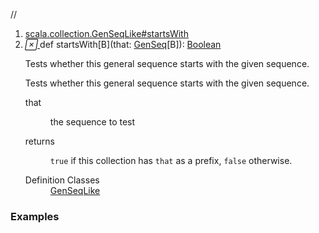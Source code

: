 //
<ol>
<li><a href="https://www.scala-lang.org/api/2.12.3/scala/collection/mutable/ArrayBuffer.html#startsWith[B](that:scala.collection.GenSeq[B]):Boolean">scala.collection.GenSeqLike#startsWith</a></li>
<li name="scala.collection.GenSeqLike#startsWith" visbl="pub" class="indented0 " data-isabs="false" fullcomment="yes" group="Ungrouped"> <a id="startsWith[B](that:scala.collection.GenSeq[B]):Boolean"></a><a id="startsWith[B](GenSeq[B]):Boolean"></a> <span class="permalink"> <a href="../../../scala/collection/mutable/ArrayBuffer.html#startsWith[B](that:scala.collection.GenSeq[B]):Boolean" title="Permalink"> <i class="material-icons"></i> </a> </span> <span class="modifier_kind"> <span class="modifier"></span> <span class="kind">def</span> </span> <span class="symbol"> <span class="name">startsWith</span><span class="tparams">[<span name="B">B</span>]</span><span class="params">(<span name="that">that: <a href="../GenSeq.html" class="extype" name="scala.collection.GenSeq">GenSeq</a>[<span class="extype" name="scala.collection.GenSeqLike.startsWith.B">B</span>]</span>)</span><span class="result">: <a href="../../Boolean.html" class="extype" name="scala.Boolean">Boolean</a></span> </span> <p class="shortcomment cmt">Tests whether this general sequence starts with the given sequence.</p>
 <div class="fullcomment">
  <div class="comment cmt">
   <p>Tests whether this general sequence starts with the given sequence. </p>
  </div>
  <dl class="paramcmts block">
   <dt class="param">
    that
   </dt>
   <dd class="cmt">
    <p>the sequence to test</p>
   </dd>
   <dt>
    returns
   </dt>
   <dd class="cmt">
    <p><code>true</code> if this collection has <code>that</code> as a prefix, <code>false</code> otherwise.</p>
   </dd>
  </dl>
  <dl class="attributes block"> 
   <dt>
    Definition Classes
   </dt>
   <dd>
    <a href="../GenSeqLike.html" class="extype" name="scala.collection.GenSeqLike">GenSeqLike</a>
   </dd>
  </dl>
 </div> </li>
        </ol>


### Examples















